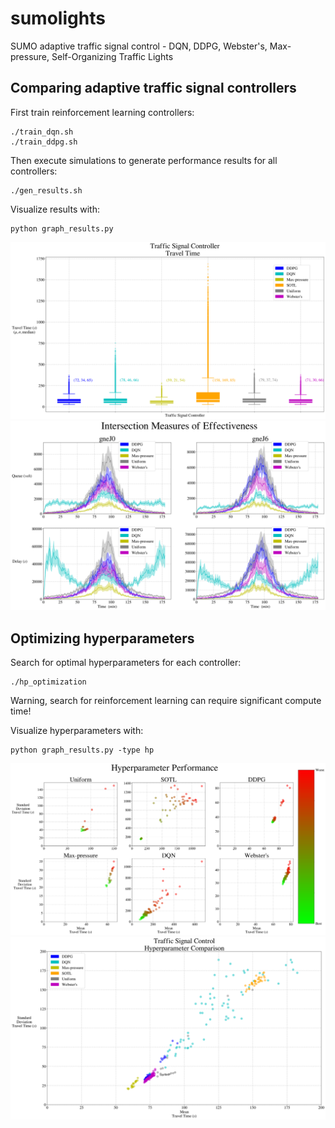 # sumolights
SUMO adaptive traffic signal control - DQN, DDPG, Webster's, Max-pressure, Self-Organizing Traffic Lights

## Comparing adaptive traffic signal controllers
First train reinforcement learning controllers:
```
./train_dqn.sh
./train_ddpg.sh
```

Then execute simulations to generate performance results for all controllers:
```
./gen_results.sh
```

Visualize results with:
```
python graph_results.py
```
![Screenshot](samples/travel_time.png)
![Screenshot](samples/intersection_moe.png)

## Optimizing hyperparameters
Search for optimal hyperparameters for each controller:
```
./hp_optimization
```
Warning, search for reinforcement learning can require significant compute time!

Visualize hyperparameters with:
```
python graph_results.py -type hp
```
![Screenshot](samples/tsc_hp.png)
![Screenshot](samples/hp.png)
